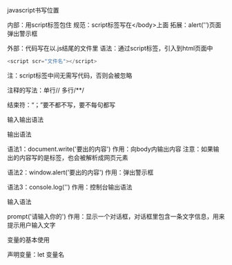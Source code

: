 javascript书写位置

内部：用script标签包住
规范：script标签写在\</body>上面
拓展：alert('')页面弹出警示框

外部：代码写在以.js结尾的文件里
语法：通过script标签，引入到html页面中

```javascript
<script scr="文件名"></script>
```

注：script标签中间无需写代码，否则会被忽略

注释的写法：单行//	多行/**/

结束符：“；”要不都不写，要不每句都写

输入输出语法

输出语法

语法1：document.write('要出的内容')
作用：向body内输出内容
注意：如果输出的内容写的是标签，也会被解析成网页元素

语法2：window.alert('要出的内容')
作用：弹出警示框

语法3：console.log('')
作用：控制台输出语法

输入语法 

prompt('请输入你的')
作用：显示一个对话框，对话框里包含一条文字信息，用来提示用户输入文字

变量的基本使用

声明变量：let	变量名


